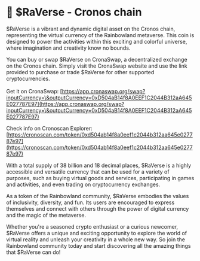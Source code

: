 # 👑 $RaVerse - Cronos chain

$RaVerse is a vibrant and dynamic digital asset on the Cronos chain, representing the virtual currency of the Rainbowland metaverse. This coin is designed to power the activities within this exciting and colorful universe, where imagination and creativity know no bounds.

You can buy or swap $RaVerse on CronaSwap, a decentralized exchange on the Cronos chain. Simply visit the CronaSwap website and use the link provided to purchase or trade $RaVerse for other supported cryptocurrencies.\
\
Get it on CronaSwap: [https://app.cronaswap.org/swap?inputCurrency=\&outputCurrency=0xD504aB14f8A0EEF1C2044B312aA645E027787E97](https://app.cronaswap.org/swap?inputCurrency=\&outputCurrency=0xD504aB14f8A0EEF1C2044B312aA645E027787E97)

Check info on Cronoscan Explorer: [https://cronoscan.com/token/0xd504ab14f8a0eef1c2044b312aa645e027787e97](https://cronoscan.com/token/0xd504ab14f8a0eef1c2044b312aa645e027787e97)

With a total supply of 38 billion and 18 decimal places, $RaVerse is a highly accessible and versatile currency that can be used for a variety of purposes, such as buying virtual goods and services, participating in games and activities, and even trading on cryptocurrency exchanges.

As a token of the Rainbowland community, $RaVerse embodies the values of inclusivity, diversity, and fun. Its users are encouraged to express themselves and connect with others through the power of digital currency and the magic of the metaverse.

Whether you're a seasoned crypto enthusiast or a curious newcomer, $RaVerse offers a unique and exciting opportunity to explore the world of virtual reality and unleash your creativity in a whole new way. So join the Rainbowland community today and start discovering all the amazing things that $RaVerse can do!
